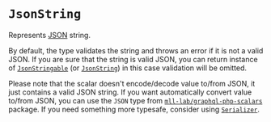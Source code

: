 # `JsonString`

Represents [JSON](https://json.org) string.

By default, the type validates the string and throws an error if it is not a valid JSON. If you are sure that the string is valid JSON, you can return instance of [`JsonStringable`](../../src/Scalars/JsonStringable.php) (or [`JsonString`](../../src/Scalars/JsonString.php)) in this case validation will be omitted.

Please note that the scalar doesn't encode/decode value to/from JSON, it just contains a valid JSON string. If you want automatically convert value to/from JSON, you can use the `JSON` type from [`mll-lab/graphql-php-scalars`](https://github.com/mll-lab/graphql-php-scalars) package. If you need something more typesafe, consider using [`Serializer`][pkg:serializer].

[include:file]: ../../../../docs/shared/Links.md
[//]: # (start: 1f30c99f2023adc1bfbb7cc91c960026e2802181f9bf559eb6d4a389dc539f8f)
[//]: # (warning: Generated automatically. Do not edit.)

[pkg:serializer]:      https://github.com/LastDragon-ru/lara-asp/tree/main/packages/serializer

[//]: # (end: 1f30c99f2023adc1bfbb7cc91c960026e2802181f9bf559eb6d4a389dc539f8f)
